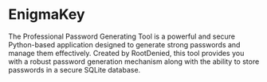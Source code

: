 # EnigmaKey
The Professional Password Generating Tool is a powerful and secure Python-based application designed to generate strong passwords and manage them effectively. Created by RootDenied, this tool provides you with a robust password generation mechanism along with the ability to store passwords in a secure SQLite database.
